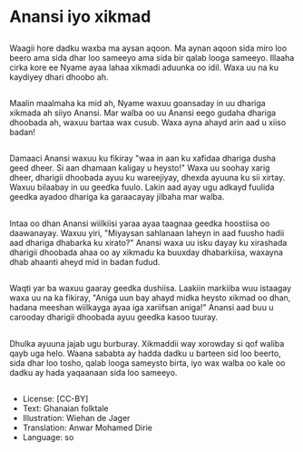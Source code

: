 # Anansi iyo xikmad

##
Waagii hore dadku waxba ma aysan aqoon. Ma aynan aqoon sida miro loo beero ama sida dhar loo sameeyo ama sida bir qalab looga sameeyo. Illaaha cirka kore ee Nyame ayaa lahaa xikmadi aduunka oo idil. Waxa uu na ku kaydiyey dhari dhoobo ah.

##
Maalin maalmaha ka mid ah, Nyame waxuu goansaday in uu dhariga xikmada ah siiyo Anansi. Mar walba oo uu Anansi eego gudaha dhariga dhoobada ah, waxuu bartaa wax cusub. Waxa ayna ahayd arin aad u xiiso badan!

##
Damaaci Anansi waxuu ku fikiray "waa in aan ku xafidaa dhariga dusha geed dheer. Si aan dhamaan kaligay u heysto!" Waxa uu soohay xarig dheer, dharigii dhoobada ayuu ku wareejiyay, dhexda ayuuna ku sii xirtay. Waxuu bilaabay in uu geedka fuulo. Lakin aad ayay ugu adkayd fuulida geedka ayadoo dhariga ka garaacayay jilbaha mar walba.

##
Intaa oo dhan Anansi wiilkiisi yaraa ayaa taagnaa geedka hoostiisa oo daawanayay. Waxuu yiri, "Miyaysan sahlanaan laheyn in aad fuusho hadii aad dhariga dhabarka ku xirato?" Anansi waxa uu isku dayay ku xirashada dharigii dhoobada ahaa oo ay xikmadu ka buuxday dhabarkiisa, waxayna dhab ahaanti aheyd mid in badan fudud.

##
Waqti yar ba waxuu gaaray geedka dushiisa. Laakiin markiiba wuu istaagay waxa uu na ka fikiray, "Aniga uun bay ahayd midka heysto xikmad oo dhan, hadana meeshan wiilkayga ayaa iga xariifsan aniga!" Anansi aad buu u carooday dharigii dhoobada ayuu geedka kasoo tuuray.

##
Dhulka ayuuna jajab ugu burburay. Xikmaddii way xorowday si qof waliba qayb uga helo. Waana sababta ay hadda dadku u barteen sid loo beerto, sida dhar loo tosho, qalab looga sameysto birta, iyo wax walba oo kale oo dadku ay hada yaqaanaan sida loo sameeyo.

##
* License: [CC-BY]
* Text: Ghanaian folktale
* Illustration: Wiehan de Jager
* Translation: Anwar Mohamed Dirie
* Language: so

